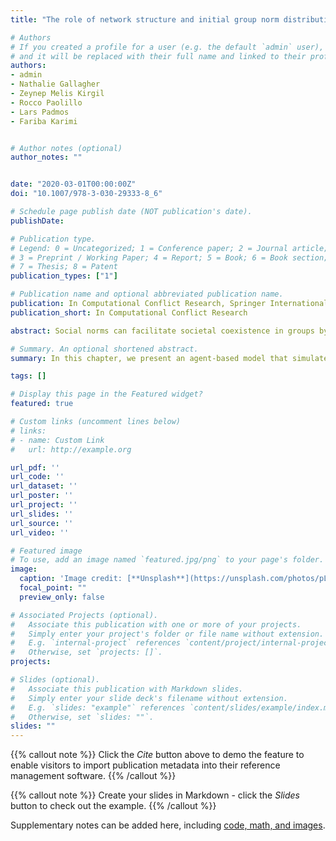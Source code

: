 ```yaml
---
title: "The role of network structure and initial group norm distributions in norm conflict"

# Authors
# If you created a profile for a user (e.g. the default `admin` user), write the username (folder name) here 
# and it will be replaced with their full name and linked to their profile.
authors:
- admin
- Nathalie Gallagher
- Zeynep Melis Kirgil 
- Rocco Paolillo
- Lars Padmos
- Fariba Karimi


# Author notes (optional)
author_notes: ""


date: "2020-03-01T00:00:00Z"
doi: "10.1007/978-3-030-29333-8_6"

# Schedule page publish date (NOT publication's date).
publishDate: 

# Publication type.
# Legend: 0 = Uncategorized; 1 = Conference paper; 2 = Journal article;
# 3 = Preprint / Working Paper; 4 = Report; 5 = Book; 6 = Book section;
# 7 = Thesis; 8 = Patent
publication_types: ["1"]

# Publication name and optional abbreviated publication name.
publication: In Computational Conflict Research, Springer International Publishing, Cham
publication_short: In Computational Conflict Research

abstract: Social norms can facilitate societal coexistence in groups by providing an implicitly shared set of expectations and behavioral guidelines. However, different social groups can hold different norms, and lacking an overarching normative consensus can lead to conflict within and between groups. In this chapter, we present an agent-based model that simulates the adoption of norms in two interacting groups. We explore this phenomenon while varying relative group sizes and homophily/heterophily (two features of network structure), and initial group norm distributions. Agents update their norm according to an adapted version of Granovetter's threshold model, using a uniform distribution of thresholds. We study the impact of network structure and initial norm distributions on the process of achieving normative consensus and the resulting potential for intragroup and intergroup conflict. Our results show that norm change is most likely when norms are strongly tied to group membership. Groups end up with the most similar norm distributions when networks are heterophilic, with small to middling minority groups. High homophilic networks show high potential intergroup conflict and low potential intragroup conflict, while the opposite pattern emerges for high heterophilic networks.

# Summary. An optional shortened abstract.
summary: In this chapter, we present an agent-based model that simulates the adoption of norms in two interacting groups. We explore this phenomenon while varying relative group sizes and homophily/heterophily (two features of network structure), and initial group norm distributions. Agents update their norm according to an adapted version of Granovetter's threshold model, using a uniform distribution of thresholds.

tags: []

# Display this page in the Featured widget?
featured: true

# Custom links (uncomment lines below)
# links:
# - name: Custom Link
#   url: http://example.org

url_pdf: ''
url_code: ''
url_dataset: ''
url_poster: ''
url_project: ''
url_slides: ''
url_source: ''
url_video: ''

# Featured image
# To use, add an image named `featured.jpg/png` to your page's folder. 
image:
  caption: 'Image credit: [**Unsplash**](https://unsplash.com/photos/pLCdAaMFLTE)'
  focal_point: ""
  preview_only: false

# Associated Projects (optional).
#   Associate this publication with one or more of your projects.
#   Simply enter your project's folder or file name without extension.
#   E.g. `internal-project` references `content/project/internal-project/index.md`.
#   Otherwise, set `projects: []`.
projects:

# Slides (optional).
#   Associate this publication with Markdown slides.
#   Simply enter your slide deck's filename without extension.
#   E.g. `slides: "example"` references `content/slides/example/index.md`.
#   Otherwise, set `slides: ""`.
slides: ""
---
```


{{% callout note %}}
Click the *Cite* button above to demo the feature to enable visitors to import publication metadata into their reference management software.
{{% /callout %}}

{{% callout note %}}
Create your slides in Markdown - click the *Slides* button to check out the example.
{{% /callout %}}

Supplementary notes can be added here, including [code, math, and images](https://wowchemy.com/docs/writing-markdown-latex/).
